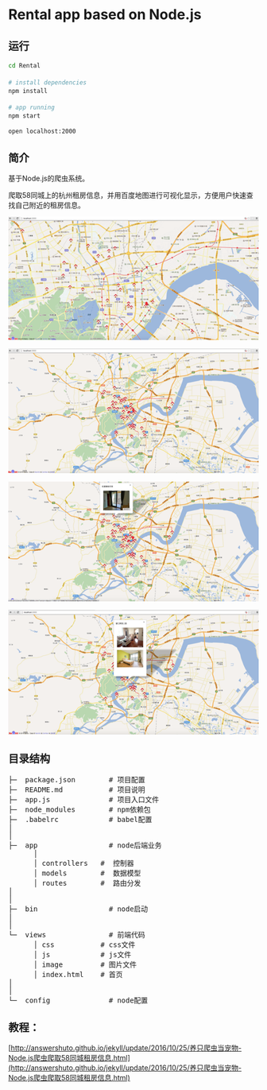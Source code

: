 # Rental app based on Node.js

## 运行

```bash
cd Rental

# install dependencies
npm install

# app running
npm start
```


	open localhost:2000


## 简介

基于Node.js的爬虫系统。

爬取58同城上的杭州租房信息，并用百度地图进行可视化显示，方便用户快速查找自己附近的租房信息。



![img](./views/image/1.png)   


![img](./views/image/2.png)


![img](./views/image/3.png)     


![img](./views/image/4.png)


## 目录结构
<pre>
├─  package.json        # 项目配置
├─  README.md           # 项目说明
├─  app.js              # 项目入口文件
├─  node_modules        # npm依赖包
├─  .babelrc            # babel配置
│
│
├─  app                 # node后端业务
      │
      │ controllers   #  控制器
      │ models        #  数据模型
      │ routes        #  路由分发
│
│
├─  bin                 # node启动
│
│
└─  views               # 前端代码
      │ css           # css文件
      │ js            # js文件
      │ image         # 图片文件
      │ index.html    # 首页
│
│
└─  config              # node配置
</pre>


## 教程：

[http://answershuto.github.io/jekyll/update/2016/10/25/养只爬虫当宠物-Node.js爬虫爬取58同城租房信息.html](http://answershuto.github.io/jekyll/update/2016/10/25/养只爬虫当宠物-Node.js爬虫爬取58同城租房信息.html)

